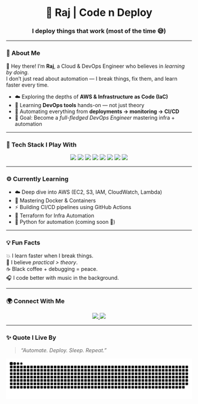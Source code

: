 <!-- Raj | Code n Deploy -->

<h1 align="center">🚀 Raj | Code n Deploy</h1>
<h3 align="center">I deploy things that work (most of the time 😅)</h3>

---

### 🌟 About Me  

👋 Hey there! I’m **Raj**, a Cloud & DevOps Engineer who believes in *learning by doing*.  
I don’t just read about automation — I break things, fix them, and learn faster every time.  

- ☁️ Exploring the depths of **AWS & Infrastructure as Code (IaC)**  
- 🧠 Learning **DevOps tools** hands-on — not just theory  
- 🧩 Automating everything from **deployments → monitoring → CI/CD**  
- 🎯 Goal: Become a *full-fledged DevOps Engineer* mastering infra + automation  

---

### 🧰 Tech Stack I Play With  

<p align="center">
  <img src="https://img.shields.io/badge/AWS-FF9900?style=for-the-badge&logo=amazonaws&logoColor=white"/>
  <img src="https://img.shields.io/badge/Linux-FCC624?style=for-the-badge&logo=linux&logoColor=black"/>
  <img src="https://img.shields.io/badge/Docker-2496ED?style=for-the-badge&logo=docker&logoColor=white"/>
  <img src="https://img.shields.io/badge/Terraform-7B42BC?style=for-the-badge&logo=terraform&logoColor=white"/>
  <img src="https://img.shields.io/badge/Git-F05032?style=for-the-badge&logo=git&logoColor=white"/>
  <img src="https://img.shields.io/badge/GitHub Actions-2088FF?style=for-the-badge&logo=githubactions&logoColor=white"/>
  <img src="https://img.shields.io/badge/Jenkins-D24939?style=for-the-badge&logo=jenkins&logoColor=white"/>
  <img src="https://img.shields.io/badge/Bash-4EAA25?style=for-the-badge&logo=gnubash&logoColor=white"/>
</p>

---

### ⚙️ Currently Learning  
- ☁️ Deep dive into AWS (EC2, S3, IAM, CloudWatch, Lambda)  
- 🐳 Mastering Docker & Containers  
- ⚡ Building CI/CD pipelines using GitHub Actions  
- 📜 Terraform for Infra Automation  
- 🧠 Python for automation (coming soon 👀)

---

### 💡 Fun Facts  

💥 I learn faster when I break things.  
🧠 I believe *practical > theory*.  
☕ Black coffee + debugging = peace.  
🎧 I code better with music in the background.  

---

### 🌍 Connect With Me  

<p align="center">
  <a href="https://www.linkedin.com/" target="_blank">
    <img src="https://img.shields.io/badge/LinkedIn-blue?style=for-the-badge&logo=linkedin&logoColor=white"/>
  </a>
  <a href="https://github.com/codendeploy" target="_blank">
    <img src="https://img.shields.io/badge/GitHub-grey?style=for-the-badge&logo=github&logoColor=white"/>
  </a>
</p>

---

### ✨ Quote I Live By  
> *“Automate. Deploy. Sleep. Repeat.”*  

<p align="center">
  <img src="https://raw.githubusercontent.com/Platane/snk/output/github-contribution-grid-snake.svg" alt="snake animation" />
</p>
